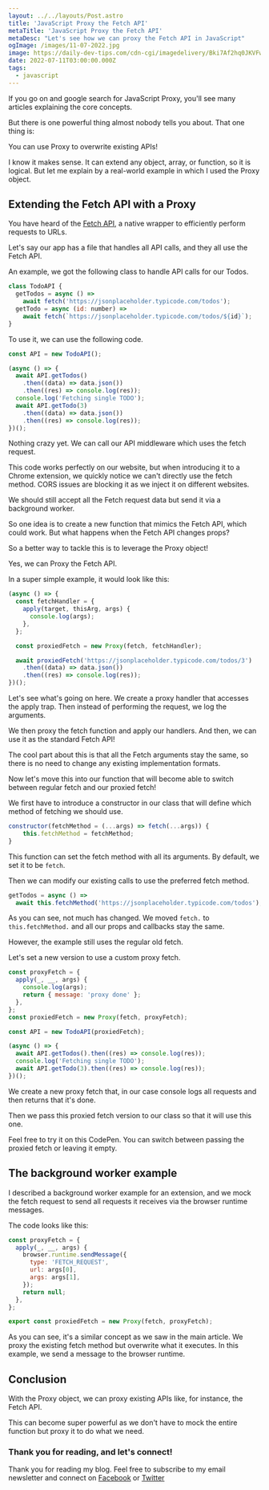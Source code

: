 ```yaml
---
layout: ../../layouts/Post.astro
title: 'JavaScript Proxy the Fetch API'
metaTitle: 'JavaScript Proxy the Fetch API'
metaDesc: "Let's see how we can proxy the Fetch API in JavaScript"
ogImage: /images/11-07-2022.jpg
image: https://daily-dev-tips.com/cdn-cgi/imagedelivery/Bki7Af2hq0JKVFw1XYYMQg/f86f933c-9854-4eea-ccd3-33f46bbebe00
date: 2022-07-11T03:00:00.000Z
tags:
  - javascript
---
```


If you go on and google search for JavaScript Proxy, you'll see many articles explaining the core concepts.

But there is one powerful thing almost nobody tells you about.
That one thing is:

You can use Proxy to overwrite existing APIs!

I know it makes sense. It can extend any object, array, or function, so it is logical. But let me explain by a real-world example in which I used the Proxy object.

## Extending the Fetch API with a Proxy

You have heard of the [Fetch API](https://daily-dev-tips.com/posts/fetch-api-in-vanilla-javascript/), a native wrapper to efficiently perform requests to URLs.

Let's say our app has a file that handles all API calls, and they all use the Fetch API.

An example, we got the following class to handle API calls for our Todos.

```js
class TodoAPI {
  getTodos = async () =>
    await fetch('https://jsonplaceholder.typicode.com/todos');
  getTodo = async (id: number) =>
    await fetch(`https://jsonplaceholder.typicode.com/todos/${id}`);
}
```

To use it, we can use the following code.

```js
const API = new TodoAPI();

(async () => {
  await API.getTodos()
    .then((data) => data.json())
    .then((res) => console.log(res));
  console.log('Fetching single TODO');
  await API.getTodo(3)
    .then((data) => data.json())
    .then((res) => console.log(res));
})();
```

Nothing crazy yet. We can call our API middleware which uses the fetch request.

This code works perfectly on our website, but when introducing it to a Chrome extension, we quickly notice we can't directly use the fetch method.
CORS issues are blocking it as we inject it on different websites.

We should still accept all the Fetch request data but send it via a background worker.

So one idea is to create a new function that mimics the Fetch API, which could work.
But what happens when the Fetch API changes props?

So a better way to tackle this is to leverage the Proxy object!

Yes, we can Proxy the Fetch API.

In a super simple example, it would look like this:

```js
(async () => {
  const fetchHandler = {
    apply(target, thisArg, args) {
      console.log(args);
    },
  };

  const proxiedFetch = new Proxy(fetch, fetchHandler);

  await proxiedFetch('https://jsonplaceholder.typicode.com/todos/3')
    .then((data) => data.json())
    .then((res) => console.log(res));
})();
```

Let's see what's going on here.
We create a proxy handler that accesses the apply trap.
Then instead of performing the request, we log the arguments.

We then proxy the fetch function and apply our handlers.
And then, we can use it as the standard Fetch API!

The cool part about this is that all the Fetch arguments stay the same, so there is no need to change any existing implementation formats.

Now let's move this into our function that will become able to switch between regular fetch and our proxied fetch!

We first have to introduce a constructor in our class that will define which method of fetching we should use.

```js
constructor(fetchMethod = (...args) => fetch(...args)) {
	this.fetchMethod = fetchMethod;
}
```

This function can set the fetch method with all its arguments. By default, we set it to be `fetch`.

Then we can modify our existing calls to use the preferred fetch method.

```js
getTodos = async () =>
  await this.fetchMethod('https://jsonplaceholder.typicode.com/todos');
```

As you can see, not much has changed. We moved `fetch.` to `this.fetchMethod.` and all our props and callbacks stay the same.

However, the example still uses the regular old fetch.

Let's set a new version to use a custom proxy fetch.

```js
const proxyFetch = {
  apply(_, __, args) {
    console.log(args);
    return { message: 'proxy done' };
  },
};
const proxiedFetch = new Proxy(fetch, proxyFetch);

const API = new TodoAPI(proxiedFetch);

(async () => {
  await API.getTodos().then((res) => console.log(res));
  console.log('Fetching single TODO');
  await API.getTodo(3).then((res) => console.log(res));
})();
```

We create a new proxy fetch that, in our case console logs all requests and then returns that it's done.

Then we pass this proxied fetch version to our class so that it will use this one.

Feel free to try it on this CodePen. You can switch between passing the proxied fetch or leaving it empty.

## The background worker example

I described a background worker example for an extension, and we mock the fetch request to send all requests it receives via the browser runtime messages.

The code looks like this:

```js
const proxyFetch = {
  apply(_, __, args) {
    browser.runtime.sendMessage({
      type: 'FETCH_REQUEST',
      url: args[0],
      args: args[1],
    });
    return null;
  },
};

export const proxiedFetch = new Proxy(fetch, proxyFetch);
```

As you can see, it's a similar concept as we saw in the main article.
We proxy the existing fetch method but overwrite what it executes.
In this example, we send a message to the browser runtime.

## Conclusion

With the Proxy object, we can proxy existing APIs like, for instance, the Fetch API.

This can become super powerful as we don't have to mock the entire function but proxy it to do what we need.

### Thank you for reading, and let's connect!

Thank you for reading my blog. Feel free to subscribe to my email newsletter and connect on [Facebook](https://www.facebook.com/DailyDevTipsBlog) or [Twitter](https://twitter.com/DailyDevTips1)
